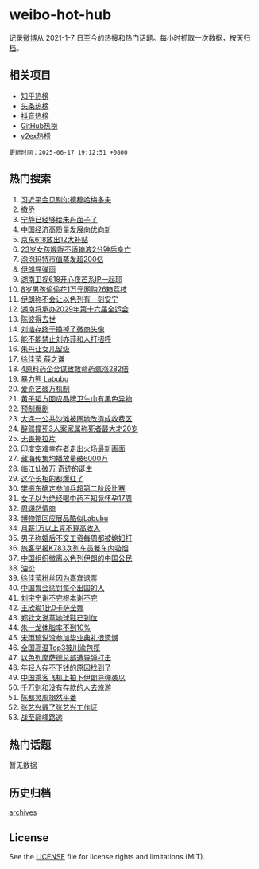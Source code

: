 # weibo-hot-hub

记录[微博](https://www.weibo.com)从 2021-1-7 日至今的热搜和热门话题。每小时抓取一次数据，按天[归档](archives)。

## 相关项目

- [知乎热榜](https://github.com/lonnyzhang423/zhihu-hot-hub)
- [头条热榜](https://github.com/lonnyzhang423/toutiao-hot-hub)
- [抖音热榜](https://github.com/lonnyzhang423/douyin-hot-hub)
- [GitHub热榜](https://github.com/lonnyzhang423/github-hot-hub)
- [v2ex热榜](https://github.com/lonnyzhang423/v2ex-hot-hub)


`更新时间：2025-06-17 19:12:51 +0800`

## 热门搜索

1. [习近平会见别尔德穆哈梅多夫](https://m.weibo.cn/search?containerid=100103type%3D1%26t%3D10%26q%3D%23%E4%B9%A0%E8%BF%91%E5%B9%B3%E4%BC%9A%E8%A7%81%E5%88%AB%E5%B0%94%E5%BE%B7%E7%A9%86%E5%93%88%E6%A2%85%E5%A4%9A%E5%A4%AB%23&stream_entry_id=51&isnewpage=1&extparam=seat%3D1%26pos%3D0%26q%3D%2523%25E4%25B9%25A0%25E8%25BF%2591%25E5%25B9%25B3%25E4%25BC%259A%25E8%25A7%2581%25E5%2588%25AB%25E5%25B0%2594%25E5%25BE%25B7%25E7%25A9%2586%25E5%2593%2588%25E6%25A2%2585%25E5%25A4%259A%25E5%25A4%25AB%2523%26cate%3D10103%26dgr%3D0%26filter_type%3Drealtimehot%26stream_entry_id%3D51%26c_type%3D51%26display_time%3D1750158770%26pre_seqid%3D1750158770379044527806)
1. [撤侨](https://m.weibo.cn/search?containerid=100103type%3D1%26t%3D10%26q%3D%E6%92%A4%E4%BE%A8&stream_entry_id=31&isnewpage=1&extparam=seat%3D1%26band_rank%3D1%26filter_type%3Drealtimehot%26c_type%3D31%26pos%3D0%26q%3D%25E6%2592%25A4%25E4%25BE%25A8%26cate%3D5001%26dgr%3D0%26flag%3D2%26lcate%3D5001%26stream_entry_id%3D31%26realpos%3D1%26display_time%3D1750158770%26pre_seqid%3D1750158770379044527806)
1. [宁静已经够给朱丹面子了](https://m.weibo.cn/search?containerid=100103type%3D1%26t%3D10%26q%3D%23%E5%AE%81%E9%9D%99%E5%B7%B2%E7%BB%8F%E5%A4%9F%E7%BB%99%E6%9C%B1%E4%B8%B9%E9%9D%A2%E5%AD%90%E4%BA%86%23&stream_entry_id=31&isnewpage=1&extparam=seat%3D1%26band_rank%3D2%26filter_type%3Drealtimehot%26c_type%3D31%26pos%3D1%26q%3D%2523%25E5%25AE%2581%25E9%259D%2599%25E5%25B7%25B2%25E7%25BB%258F%25E5%25A4%259F%25E7%25BB%2599%25E6%259C%25B1%25E4%25B8%25B9%25E9%259D%25A2%25E5%25AD%2590%25E4%25BA%2586%2523%26cate%3D5001%26dgr%3D0%26flag%3D1%26lcate%3D5001%26stream_entry_id%3D31%26realpos%3D2%26display_time%3D1750158770%26pre_seqid%3D1750158770379044527806)
1. [中国经济高质量发展向优向新](https://m.weibo.cn/search?containerid=100103type%3D1%26t%3D10%26q%3D%23%E4%B8%AD%E5%9B%BD%E7%BB%8F%E6%B5%8E%E9%AB%98%E8%B4%A8%E9%87%8F%E5%8F%91%E5%B1%95%E5%90%91%E4%BC%98%E5%90%91%E6%96%B0%23&stream_entry_id=31&isnewpage=1&extparam=seat%3D1%26band_rank%3D3%26filter_type%3Drealtimehot%26c_type%3D31%26pos%3D2%26q%3D%2523%25E4%25B8%25AD%25E5%259B%25BD%25E7%25BB%258F%25E6%25B5%258E%25E9%25AB%2598%25E8%25B4%25A8%25E9%2587%258F%25E5%258F%2591%25E5%25B1%2595%25E5%2590%2591%25E4%25BC%2598%25E5%2590%2591%25E6%2596%25B0%2523%26cate%3D5001%26dgr%3D0%26flag%3D0%26lcate%3D5001%26stream_entry_id%3D31%26realpos%3D3%26display_time%3D1750158770%26pre_seqid%3D1750158770379044527806)
1. [京东618放出12大补贴](https://m.weibo.cn/search?containerid=100103type%3D1%26t%3D10%26q%3D%23%E4%BA%AC%E4%B8%9C618%E6%94%BE%E5%87%BA12%E5%A4%A7%E8%A1%A5%E8%B4%B4%23&stream_entry_id=31&isnewpage=1&extparam=seat%3D1%26band_rank%3D4%26is_ad_pos%3D1%26filter_type%3Drealtimehot%26c_type%3D31%26pos%3D3%26q%3D%2523%25E4%25BA%25AC%25E4%25B8%259C618%25E6%2594%25BE%25E5%2587%25BA12%25E5%25A4%25A7%25E8%25A1%25A5%25E8%25B4%25B4%2523%26cate%3D5001%26dgr%3D0%26adid%3D290333%26topic_ad%3D1%26stream_entry_id%3D31%26lcate%3D5001%26display_time%3D1750158770%26pre_seqid%3D1750158770379044527806)
1. [23岁女孩喉咙不适输液2分钟后身亡](https://m.weibo.cn/search?containerid=100103type%3D1%26t%3D10%26q%3D%2323%E5%B2%81%E5%A5%B3%E5%AD%A9%E5%96%89%E5%92%99%E4%B8%8D%E9%80%82%E8%BE%93%E6%B6%B22%E5%88%86%E9%92%9F%E5%90%8E%E8%BA%AB%E4%BA%A1%23&stream_entry_id=31&isnewpage=1&extparam=seat%3D1%26band_rank%3D4%26filter_type%3Drealtimehot%26c_type%3D31%26pos%3D4%26q%3D%252323%25E5%25B2%2581%25E5%25A5%25B3%25E5%25AD%25A9%25E5%2596%2589%25E5%2592%2599%25E4%25B8%258D%25E9%2580%2582%25E8%25BE%2593%25E6%25B6%25B22%25E5%2588%2586%25E9%2592%259F%25E5%2590%258E%25E8%25BA%25AB%25E4%25BA%25A1%2523%26cate%3D5001%26dgr%3D0%26flag%3D1%26lcate%3D5001%26stream_entry_id%3D31%26realpos%3D4%26display_time%3D1750158770%26pre_seqid%3D1750158770379044527806)
1. [泡泡玛特市值蒸发超200亿](https://m.weibo.cn/search?containerid=100103type%3D1%26t%3D10%26q%3D%23%E6%B3%A1%E6%B3%A1%E7%8E%9B%E7%89%B9%E5%B8%82%E5%80%BC%E8%92%B8%E5%8F%91%E8%B6%85200%E4%BA%BF%23&stream_entry_id=31&isnewpage=1&extparam=seat%3D1%26band_rank%3D5%26filter_type%3Drealtimehot%26c_type%3D31%26pos%3D5%26q%3D%2523%25E6%25B3%25A1%25E6%25B3%25A1%25E7%258E%259B%25E7%2589%25B9%25E5%25B8%2582%25E5%2580%25BC%25E8%2592%25B8%25E5%258F%2591%25E8%25B6%2585200%25E4%25BA%25BF%2523%26cate%3D5001%26dgr%3D0%26flag%3D1%26lcate%3D5001%26stream_entry_id%3D31%26realpos%3D5%26display_time%3D1750158770%26pre_seqid%3D1750158770379044527806)
1. [伊朗导弹雨](https://m.weibo.cn/search?containerid=100103type%3D1%26t%3D10%26q%3D%E4%BC%8A%E6%9C%97%E5%AF%BC%E5%BC%B9%E9%9B%A8&stream_entry_id=31&isnewpage=1&extparam=seat%3D1%26band_rank%3D6%26filter_type%3Drealtimehot%26c_type%3D31%26pos%3D6%26q%3D%25E4%25BC%258A%25E6%259C%2597%25E5%25AF%25BC%25E5%25BC%25B9%25E9%259B%25A8%26cate%3D5001%26dgr%3D0%26flag%3D0%26lcate%3D5001%26stream_entry_id%3D31%26realpos%3D6%26display_time%3D1750158770%26pre_seqid%3D1750158770379044527806)
1. [湖南卫视618开心夜芒系IP一起耶](https://m.weibo.cn/search?containerid=100103type%3D1%26t%3D10%26q%3D%23%E6%B9%96%E5%8D%97%E5%8D%AB%E8%A7%86618%E5%BC%80%E5%BF%83%E5%A4%9C%E8%8A%92%E7%B3%BBIP%E4%B8%80%E8%B5%B7%E8%80%B6%23&stream_entry_id=31&isnewpage=1&extparam=seat%3D1%26band_rank%3D7%26is_ad_pos%3D1%26c_type%3D31%26pos%3D7%26q%3D%2523%25E6%25B9%2596%25E5%258D%2597%25E5%258D%25AB%25E8%25A7%2586618%25E5%25BC%2580%25E5%25BF%2583%25E5%25A4%259C%25E8%258A%2592%25E7%25B3%25BBIP%25E4%25B8%2580%25E8%25B5%25B7%25E8%2580%25B6%2523%26cate%3D5001%26dgr%3D0%26adid%3D290150%26filter_type%3Drealtimehot%26stream_entry_id%3D31%26lcate%3D5001%26display_time%3D1750158770%26pre_seqid%3D1750158770379044527806)
1. [8岁男孩偷偷花1万元网购26箱荔枝](https://m.weibo.cn/search?containerid=100103type%3D1%26t%3D10%26q%3D%238%E5%B2%81%E7%94%B7%E5%AD%A9%E5%81%B7%E5%81%B7%E8%8A%B11%E4%B8%87%E5%85%83%E7%BD%91%E8%B4%AD26%E7%AE%B1%E8%8D%94%E6%9E%9D%23&stream_entry_id=31&isnewpage=1&extparam=seat%3D1%26band_rank%3D7%26filter_type%3Drealtimehot%26c_type%3D31%26pos%3D8%26q%3D%25238%25E5%25B2%2581%25E7%2594%25B7%25E5%25AD%25A9%25E5%2581%25B7%25E5%2581%25B7%25E8%258A%25B11%25E4%25B8%2587%25E5%2585%2583%25E7%25BD%2591%25E8%25B4%25AD26%25E7%25AE%25B1%25E8%258D%2594%25E6%259E%259D%2523%26cate%3D5001%26dgr%3D0%26flag%3D1%26lcate%3D5001%26stream_entry_id%3D31%26realpos%3D7%26display_time%3D1750158770%26pre_seqid%3D1750158770379044527806)
1. [伊朗称不会让以色列有一刻安宁](https://m.weibo.cn/search?containerid=100103type%3D1%26t%3D10%26q%3D%23%E4%BC%8A%E6%9C%97%E7%A7%B0%E4%B8%8D%E4%BC%9A%E8%AE%A9%E4%BB%A5%E8%89%B2%E5%88%97%E6%9C%89%E4%B8%80%E5%88%BB%E5%AE%89%E5%AE%81%23&stream_entry_id=31&isnewpage=1&extparam=seat%3D1%26band_rank%3D8%26filter_type%3Drealtimehot%26c_type%3D31%26pos%3D9%26q%3D%2523%25E4%25BC%258A%25E6%259C%2597%25E7%25A7%25B0%25E4%25B8%258D%25E4%25BC%259A%25E8%25AE%25A9%25E4%25BB%25A5%25E8%2589%25B2%25E5%2588%2597%25E6%259C%2589%25E4%25B8%2580%25E5%2588%25BB%25E5%25AE%2589%25E5%25AE%2581%2523%26cate%3D5001%26dgr%3D0%26flag%3D1%26lcate%3D5001%26stream_entry_id%3D31%26realpos%3D8%26display_time%3D1750158770%26pre_seqid%3D1750158770379044527806)
1. [湖南将承办2029年第十六届全运会](https://m.weibo.cn/search?containerid=100103type%3D1%26t%3D10%26q%3D%23%E6%B9%96%E5%8D%97%E5%B0%86%E6%89%BF%E5%8A%9E2029%E5%B9%B4%E7%AC%AC%E5%8D%81%E5%85%AD%E5%B1%8A%E5%85%A8%E8%BF%90%E4%BC%9A%23&stream_entry_id=31&isnewpage=1&extparam=seat%3D1%26band_rank%3D9%26filter_type%3Drealtimehot%26c_type%3D31%26pos%3D10%26q%3D%2523%25E6%25B9%2596%25E5%258D%2597%25E5%25B0%2586%25E6%2589%25BF%25E5%258A%259E2029%25E5%25B9%25B4%25E7%25AC%25AC%25E5%258D%2581%25E5%2585%25AD%25E5%25B1%258A%25E5%2585%25A8%25E8%25BF%2590%25E4%25BC%259A%2523%26cate%3D5001%26dgr%3D0%26flag%3D1%26lcate%3D5001%26stream_entry_id%3D31%26realpos%3D9%26display_time%3D1750158770%26pre_seqid%3D1750158770379044527806)
1. [陈彼得去世](https://m.weibo.cn/search?containerid=100103type%3D1%26t%3D10%26q%3D%23%E9%99%88%E5%BD%BC%E5%BE%97%E5%8E%BB%E4%B8%96%23&stream_entry_id=31&isnewpage=1&extparam=seat%3D1%26band_rank%3D10%26filter_type%3Drealtimehot%26c_type%3D31%26pos%3D11%26q%3D%2523%25E9%2599%2588%25E5%25BD%25BC%25E5%25BE%2597%25E5%258E%25BB%25E4%25B8%2596%2523%26cate%3D5001%26dgr%3D0%26flag%3D16%26lcate%3D5001%26stream_entry_id%3D31%26realpos%3D10%26display_time%3D1750158770%26pre_seqid%3D1750158770379044527806)
1. [刘浩存终于换掉了微商头像](https://m.weibo.cn/search?containerid=100103type%3D1%26t%3D10%26q%3D%E5%88%98%E6%B5%A9%E5%AD%98%E7%BB%88%E4%BA%8E%E6%8D%A2%E6%8E%89%E4%BA%86%E5%BE%AE%E5%95%86%E5%A4%B4%E5%83%8F&stream_entry_id=31&isnewpage=1&extparam=seat%3D1%26band_rank%3D11%26filter_type%3Drealtimehot%26c_type%3D31%26pos%3D12%26q%3D%25E5%2588%2598%25E6%25B5%25A9%25E5%25AD%2598%25E7%25BB%2588%25E4%25BA%258E%25E6%258D%25A2%25E6%258E%2589%25E4%25BA%2586%25E5%25BE%25AE%25E5%2595%2586%25E5%25A4%25B4%25E5%2583%258F%26cate%3D5001%26dgr%3D0%26flag%3D2%26lcate%3D5001%26stream_entry_id%3D31%26realpos%3D11%26display_time%3D1750158770%26pre_seqid%3D1750158770379044527806)
1. [能不能禁止刘亦菲和人打招呼](https://m.weibo.cn/search?containerid=100103type%3D1%26t%3D10%26q%3D%E8%83%BD%E4%B8%8D%E8%83%BD%E7%A6%81%E6%AD%A2%E5%88%98%E4%BA%A6%E8%8F%B2%E5%92%8C%E4%BA%BA%E6%89%93%E6%8B%9B%E5%91%BC&stream_entry_id=31&isnewpage=1&extparam=seat%3D1%26band_rank%3D12%26filter_type%3Drealtimehot%26c_type%3D31%26pos%3D13%26q%3D%25E8%2583%25BD%25E4%25B8%258D%25E8%2583%25BD%25E7%25A6%2581%25E6%25AD%25A2%25E5%2588%2598%25E4%25BA%25A6%25E8%258F%25B2%25E5%2592%258C%25E4%25BA%25BA%25E6%2589%2593%25E6%258B%259B%25E5%2591%25BC%26cate%3D5001%26dgr%3D0%26flag%3D2%26lcate%3D5001%26stream_entry_id%3D31%26realpos%3D12%26display_time%3D1750158770%26pre_seqid%3D1750158770379044527806)
1. [朱丹让女儿留级](https://m.weibo.cn/search?containerid=100103type%3D1%26t%3D10%26q%3D%E6%9C%B1%E4%B8%B9%E8%AE%A9%E5%A5%B3%E5%84%BF%E7%95%99%E7%BA%A7&stream_entry_id=31&isnewpage=1&extparam=seat%3D1%26band_rank%3D13%26filter_type%3Drealtimehot%26c_type%3D31%26pos%3D14%26q%3D%25E6%259C%25B1%25E4%25B8%25B9%25E8%25AE%25A9%25E5%25A5%25B3%25E5%2584%25BF%25E7%2595%2599%25E7%25BA%25A7%26cate%3D5001%26dgr%3D0%26flag%3D0%26lcate%3D5001%26stream_entry_id%3D31%26realpos%3D13%26display_time%3D1750158770%26pre_seqid%3D1750158770379044527806)
1. [徐佳莹 薛之谦](https://m.weibo.cn/search?containerid=100103type%3D1%26t%3D10%26q%3D%E5%BE%90%E4%BD%B3%E8%8E%B9+%E8%96%9B%E4%B9%8B%E8%B0%A6&stream_entry_id=31&isnewpage=1&extparam=seat%3D1%26band_rank%3D14%26filter_type%3Drealtimehot%26c_type%3D31%26pos%3D15%26q%3D%25E5%25BE%2590%25E4%25BD%25B3%25E8%258E%25B9%2520%25E8%2596%259B%25E4%25B9%258B%25E8%25B0%25A6%26cate%3D5001%26dgr%3D0%26flag%3D0%26lcate%3D5001%26stream_entry_id%3D31%26realpos%3D14%26display_time%3D1750158770%26pre_seqid%3D1750158770379044527806)
1. [4原料药企合谋致救命药疯涨282倍](https://m.weibo.cn/search?containerid=100103type%3D1%26t%3D10%26q%3D%234%E5%8E%9F%E6%96%99%E8%8D%AF%E4%BC%81%E5%90%88%E8%B0%8B%E8%87%B4%E6%95%91%E5%91%BD%E8%8D%AF%E7%96%AF%E6%B6%A8282%E5%80%8D%23&stream_entry_id=31&isnewpage=1&extparam=seat%3D1%26band_rank%3D15%26filter_type%3Drealtimehot%26c_type%3D31%26pos%3D16%26q%3D%25234%25E5%258E%259F%25E6%2596%2599%25E8%258D%25AF%25E4%25BC%2581%25E5%2590%2588%25E8%25B0%258B%25E8%2587%25B4%25E6%2595%2591%25E5%2591%25BD%25E8%258D%25AF%25E7%2596%25AF%25E6%25B6%25A8282%25E5%2580%258D%2523%26cate%3D5001%26dgr%3D0%26flag%3D1%26lcate%3D5001%26stream_entry_id%3D31%26realpos%3D15%26display_time%3D1750158770%26pre_seqid%3D1750158770379044527806)
1. [暴力熊 Labubu](https://m.weibo.cn/search?containerid=100103type%3D1%26t%3D10%26q%3D%E6%9A%B4%E5%8A%9B%E7%86%8A+Labubu&stream_entry_id=31&isnewpage=1&extparam=seat%3D1%26band_rank%3D16%26filter_type%3Drealtimehot%26c_type%3D31%26pos%3D17%26q%3D%25E6%259A%25B4%25E5%258A%259B%25E7%2586%258A%2520Labubu%26cate%3D5001%26dgr%3D0%26flag%3D0%26lcate%3D5001%26stream_entry_id%3D31%26realpos%3D16%26display_time%3D1750158770%26pre_seqid%3D1750158770379044527806)
1. [爱奇艺破万机制](https://m.weibo.cn/search?containerid=100103type%3D1%26t%3D10%26q%3D%E7%88%B1%E5%A5%87%E8%89%BA%E7%A0%B4%E4%B8%87%E6%9C%BA%E5%88%B6&stream_entry_id=31&isnewpage=1&extparam=seat%3D1%26band_rank%3D17%26filter_type%3Drealtimehot%26c_type%3D31%26pos%3D18%26q%3D%25E7%2588%25B1%25E5%25A5%2587%25E8%2589%25BA%25E7%25A0%25B4%25E4%25B8%2587%25E6%259C%25BA%25E5%2588%25B6%26cate%3D5001%26dgr%3D0%26flag%3D1%26lcate%3D5001%26stream_entry_id%3D31%26realpos%3D17%26display_time%3D1750158770%26pre_seqid%3D1750158770379044527806)
1. [黄子韬方回应品牌卫生巾有黑色异物](https://m.weibo.cn/search?containerid=100103type%3D1%26t%3D10%26q%3D%23%E9%BB%84%E5%AD%90%E9%9F%AC%E6%96%B9%E5%9B%9E%E5%BA%94%E5%93%81%E7%89%8C%E5%8D%AB%E7%94%9F%E5%B7%BE%E6%9C%89%E9%BB%91%E8%89%B2%E5%BC%82%E7%89%A9%23&stream_entry_id=31&isnewpage=1&extparam=seat%3D1%26band_rank%3D18%26filter_type%3Drealtimehot%26c_type%3D31%26pos%3D19%26q%3D%2523%25E9%25BB%2584%25E5%25AD%2590%25E9%259F%25AC%25E6%2596%25B9%25E5%259B%259E%25E5%25BA%2594%25E5%2593%2581%25E7%2589%258C%25E5%258D%25AB%25E7%2594%259F%25E5%25B7%25BE%25E6%259C%2589%25E9%25BB%2591%25E8%2589%25B2%25E5%25BC%2582%25E7%2589%25A9%2523%26cate%3D5001%26dgr%3D0%26flag%3D1%26lcate%3D5001%26stream_entry_id%3D31%26realpos%3D18%26display_time%3D1750158770%26pre_seqid%3D1750158770379044527806)
1. [预制爆剧](https://m.weibo.cn/search?containerid=100103type%3D1%26t%3D10%26q%3D%E9%A2%84%E5%88%B6%E7%88%86%E5%89%A7&stream_entry_id=31&isnewpage=1&extparam=seat%3D1%26band_rank%3D19%26filter_type%3Drealtimehot%26c_type%3D31%26pos%3D20%26q%3D%25E9%25A2%2584%25E5%2588%25B6%25E7%2588%2586%25E5%2589%25A7%26cate%3D5001%26dgr%3D0%26flag%3D1%26lcate%3D5001%26stream_entry_id%3D31%26realpos%3D19%26display_time%3D1750158770%26pre_seqid%3D1750158770379044527806)
1. [大连一公共沙滩被圈地改造成收费区](https://m.weibo.cn/search?containerid=100103type%3D1%26t%3D10%26q%3D%23%E5%A4%A7%E8%BF%9E%E4%B8%80%E5%85%AC%E5%85%B1%E6%B2%99%E6%BB%A9%E8%A2%AB%E5%9C%88%E5%9C%B0%E6%94%B9%E9%80%A0%E6%88%90%E6%94%B6%E8%B4%B9%E5%8C%BA%23&stream_entry_id=31&isnewpage=1&extparam=seat%3D1%26band_rank%3D20%26filter_type%3Drealtimehot%26c_type%3D31%26pos%3D21%26q%3D%2523%25E5%25A4%25A7%25E8%25BF%259E%25E4%25B8%2580%25E5%2585%25AC%25E5%2585%25B1%25E6%25B2%2599%25E6%25BB%25A9%25E8%25A2%25AB%25E5%259C%2588%25E5%259C%25B0%25E6%2594%25B9%25E9%2580%25A0%25E6%2588%2590%25E6%2594%25B6%25E8%25B4%25B9%25E5%258C%25BA%2523%26cate%3D5001%26dgr%3D0%26flag%3D1%26lcate%3D5001%26stream_entry_id%3D31%26realpos%3D20%26display_time%3D1750158770%26pre_seqid%3D1750158770379044527806)
1. [醉驾撞死3人案家属称死者最大才20岁](https://m.weibo.cn/search?containerid=100103type%3D1%26t%3D10%26q%3D%23%E9%86%89%E9%A9%BE%E6%92%9E%E6%AD%BB3%E4%BA%BA%E6%A1%88%E5%AE%B6%E5%B1%9E%E7%A7%B0%E6%AD%BB%E8%80%85%E6%9C%80%E5%A4%A7%E6%89%8D20%E5%B2%81%23&stream_entry_id=31&isnewpage=1&extparam=seat%3D1%26band_rank%3D21%26filter_type%3Drealtimehot%26c_type%3D31%26pos%3D22%26q%3D%2523%25E9%2586%2589%25E9%25A9%25BE%25E6%2592%259E%25E6%25AD%25BB3%25E4%25BA%25BA%25E6%25A1%2588%25E5%25AE%25B6%25E5%25B1%259E%25E7%25A7%25B0%25E6%25AD%25BB%25E8%2580%2585%25E6%259C%2580%25E5%25A4%25A7%25E6%2589%258D20%25E5%25B2%2581%2523%26cate%3D5001%26dgr%3D0%26flag%3D1%26lcate%3D5001%26stream_entry_id%3D31%26realpos%3D21%26display_time%3D1750158770%26pre_seqid%3D1750158770379044527806)
1. [无畏撕拉片](https://m.weibo.cn/search?containerid=100103type%3D1%26t%3D10%26q%3D%23%E6%97%A0%E7%95%8F%E6%92%95%E6%8B%89%E7%89%87%23&stream_entry_id=31&isnewpage=1&extparam=seat%3D1%26band_rank%3D22%26filter_type%3Drealtimehot%26c_type%3D31%26pos%3D23%26q%3D%2523%25E6%2597%25A0%25E7%2595%258F%25E6%2592%2595%25E6%258B%2589%25E7%2589%2587%2523%26cate%3D5001%26dgr%3D0%26flag%3D1%26lcate%3D5001%26stream_entry_id%3D31%26realpos%3D22%26display_time%3D1750158770%26pre_seqid%3D1750158770379044527806)
1. [印度空难幸存者走出火场最新画面](https://m.weibo.cn/search?containerid=100103type%3D1%26t%3D10%26q%3D%23%E5%8D%B0%E5%BA%A6%E7%A9%BA%E9%9A%BE%E5%B9%B8%E5%AD%98%E8%80%85%E8%B5%B0%E5%87%BA%E7%81%AB%E5%9C%BA%E6%9C%80%E6%96%B0%E7%94%BB%E9%9D%A2%23&stream_entry_id=31&isnewpage=1&extparam=seat%3D1%26band_rank%3D23%26filter_type%3Drealtimehot%26c_type%3D31%26pos%3D24%26q%3D%2523%25E5%258D%25B0%25E5%25BA%25A6%25E7%25A9%25BA%25E9%259A%25BE%25E5%25B9%25B8%25E5%25AD%2598%25E8%2580%2585%25E8%25B5%25B0%25E5%2587%25BA%25E7%2581%25AB%25E5%259C%25BA%25E6%259C%2580%25E6%2596%25B0%25E7%2594%25BB%25E9%259D%25A2%2523%26cate%3D5001%26dgr%3D0%26flag%3D0%26lcate%3D5001%26stream_entry_id%3D31%26realpos%3D23%26display_time%3D1750158770%26pre_seqid%3D1750158770379044527806)
1. [藏海传集均播放量破6000万](https://m.weibo.cn/search?containerid=100103type%3D1%26t%3D10%26q%3D%23%E8%97%8F%E6%B5%B7%E4%BC%A0%E9%9B%86%E5%9D%87%E6%92%AD%E6%94%BE%E9%87%8F%E7%A0%B46000%E4%B8%87%23&stream_entry_id=31&isnewpage=1&extparam=seat%3D1%26band_rank%3D24%26filter_type%3Drealtimehot%26c_type%3D31%26pos%3D25%26q%3D%2523%25E8%2597%258F%25E6%25B5%25B7%25E4%25BC%25A0%25E9%259B%2586%25E5%259D%2587%25E6%2592%25AD%25E6%2594%25BE%25E9%2587%258F%25E7%25A0%25B46000%25E4%25B8%2587%2523%26cate%3D5001%26dgr%3D0%26flag%3D1%26lcate%3D5001%26stream_entry_id%3D31%26realpos%3D24%26display_time%3D1750158770%26pre_seqid%3D1750158770379044527806)
1. [临江仙破万 奇迹的诞生](https://m.weibo.cn/search?containerid=100103type%3D1%26t%3D10%26q%3D%E4%B8%B4%E6%B1%9F%E4%BB%99%E7%A0%B4%E4%B8%87+%E5%A5%87%E8%BF%B9%E7%9A%84%E8%AF%9E%E7%94%9F&stream_entry_id=31&isnewpage=1&extparam=seat%3D1%26band_rank%3D25%26filter_type%3Drealtimehot%26c_type%3D31%26pos%3D26%26q%3D%25E4%25B8%25B4%25E6%25B1%259F%25E4%25BB%2599%25E7%25A0%25B4%25E4%25B8%2587%2520%25E5%25A5%2587%25E8%25BF%25B9%25E7%259A%2584%25E8%25AF%259E%25E7%2594%259F%26cate%3D5001%26dgr%3D0%26flag%3D0%26lcate%3D5001%26stream_entry_id%3D31%26realpos%3D25%26display_time%3D1750158770%26pre_seqid%3D1750158770379044527806)
1. [这个长相的都爆红了](https://m.weibo.cn/search?containerid=100103type%3D1%26t%3D10%26q%3D%E8%BF%99%E4%B8%AA%E9%95%BF%E7%9B%B8%E7%9A%84%E9%83%BD%E7%88%86%E7%BA%A2%E4%BA%86&stream_entry_id=31&isnewpage=1&extparam=seat%3D1%26band_rank%3D26%26filter_type%3Drealtimehot%26c_type%3D31%26pos%3D27%26q%3D%25E8%25BF%2599%25E4%25B8%25AA%25E9%2595%25BF%25E7%259B%25B8%25E7%259A%2584%25E9%2583%25BD%25E7%2588%2586%25E7%25BA%25A2%25E4%25BA%2586%26cate%3D5001%26dgr%3D0%26flag%3D0%26lcate%3D5001%26stream_entry_id%3D31%26realpos%3D26%26display_time%3D1750158770%26pre_seqid%3D1750158770379044527806)
1. [樊振东确定参加乒超第二阶段比赛](https://m.weibo.cn/search?containerid=100103type%3D1%26t%3D10%26q%3D%23%E6%A8%8A%E6%8C%AF%E4%B8%9C%E7%A1%AE%E5%AE%9A%E5%8F%82%E5%8A%A0%E4%B9%92%E8%B6%85%E7%AC%AC%E4%BA%8C%E9%98%B6%E6%AE%B5%E6%AF%94%E8%B5%9B%23&stream_entry_id=31&isnewpage=1&extparam=seat%3D1%26band_rank%3D27%26filter_type%3Drealtimehot%26c_type%3D31%26pos%3D28%26q%3D%2523%25E6%25A8%258A%25E6%258C%25AF%25E4%25B8%259C%25E7%25A1%25AE%25E5%25AE%259A%25E5%258F%2582%25E5%258A%25A0%25E4%25B9%2592%25E8%25B6%2585%25E7%25AC%25AC%25E4%25BA%258C%25E9%2598%25B6%25E6%25AE%25B5%25E6%25AF%2594%25E8%25B5%259B%2523%26cate%3D5001%26dgr%3D0%26flag%3D1%26lcate%3D5001%26stream_entry_id%3D31%26realpos%3D27%26display_time%3D1750158770%26pre_seqid%3D1750158770379044527806)
1. [女子以为绝经喝中药不知竟怀孕17周](https://m.weibo.cn/search?containerid=100103type%3D1%26t%3D10%26q%3D%23%E5%A5%B3%E5%AD%90%E4%BB%A5%E4%B8%BA%E7%BB%9D%E7%BB%8F%E5%96%9D%E4%B8%AD%E8%8D%AF%E4%B8%8D%E7%9F%A5%E7%AB%9F%E6%80%80%E5%AD%9517%E5%91%A8%23&stream_entry_id=31&isnewpage=1&extparam=seat%3D1%26band_rank%3D28%26filter_type%3Drealtimehot%26c_type%3D31%26pos%3D29%26q%3D%2523%25E5%25A5%25B3%25E5%25AD%2590%25E4%25BB%25A5%25E4%25B8%25BA%25E7%25BB%259D%25E7%25BB%258F%25E5%2596%259D%25E4%25B8%25AD%25E8%258D%25AF%25E4%25B8%258D%25E7%259F%25A5%25E7%25AB%259F%25E6%2580%2580%25E5%25AD%259517%25E5%2591%25A8%2523%26cate%3D5001%26dgr%3D0%26flag%3D0%26lcate%3D5001%26stream_entry_id%3D31%26realpos%3D28%26display_time%3D1750158770%26pre_seqid%3D1750158770379044527806)
1. [周翊然情商](https://m.weibo.cn/search?containerid=100103type%3D1%26t%3D10%26q%3D%23%E5%91%A8%E7%BF%8A%E7%84%B6%E6%83%85%E5%95%86%23&stream_entry_id=31&isnewpage=1&extparam=seat%3D1%26band_rank%3D29%26filter_type%3Drealtimehot%26c_type%3D31%26pos%3D30%26q%3D%2523%25E5%2591%25A8%25E7%25BF%258A%25E7%2584%25B6%25E6%2583%2585%25E5%2595%2586%2523%26cate%3D5001%26dgr%3D0%26flag%3D0%26lcate%3D5001%26stream_entry_id%3D31%26realpos%3D29%26display_time%3D1750158770%26pre_seqid%3D1750158770379044527806)
1. [博物馆回应展品酷似Labubu](https://m.weibo.cn/search?containerid=100103type%3D1%26t%3D10%26q%3D%23%E5%8D%9A%E7%89%A9%E9%A6%86%E5%9B%9E%E5%BA%94%E5%B1%95%E5%93%81%E9%85%B7%E4%BC%BCLabubu%23&stream_entry_id=31&isnewpage=1&extparam=seat%3D1%26band_rank%3D30%26filter_type%3Drealtimehot%26c_type%3D31%26pos%3D31%26q%3D%2523%25E5%258D%259A%25E7%2589%25A9%25E9%25A6%2586%25E5%259B%259E%25E5%25BA%2594%25E5%25B1%2595%25E5%2593%2581%25E9%2585%25B7%25E4%25BC%25BCLabubu%2523%26cate%3D5001%26dgr%3D0%26flag%3D1%26lcate%3D5001%26stream_entry_id%3D31%26realpos%3D30%26display_time%3D1750158770%26pre_seqid%3D1750158770379044527806)
1. [月薪1万以上算不算高收入](https://m.weibo.cn/search?containerid=100103type%3D1%26t%3D10%26q%3D%E6%9C%88%E8%96%AA1%E4%B8%87%E4%BB%A5%E4%B8%8A%E7%AE%97%E4%B8%8D%E7%AE%97%E9%AB%98%E6%94%B6%E5%85%A5&stream_entry_id=31&isnewpage=1&extparam=seat%3D1%26band_rank%3D31%26filter_type%3Drealtimehot%26c_type%3D31%26pos%3D32%26q%3D%25E6%259C%2588%25E8%2596%25AA1%25E4%25B8%2587%25E4%25BB%25A5%25E4%25B8%258A%25E7%25AE%2597%25E4%25B8%258D%25E7%25AE%2597%25E9%25AB%2598%25E6%2594%25B6%25E5%2585%25A5%26cate%3D5001%26dgr%3D0%26flag%3D1%26lcate%3D5001%26stream_entry_id%3D31%26realpos%3D31%26display_time%3D1750158770%26pre_seqid%3D1750158770379044527806)
1. [男子称婚后不交工资每周都被媳妇打](https://m.weibo.cn/search?containerid=100103type%3D1%26t%3D10%26q%3D%23%E7%94%B7%E5%AD%90%E7%A7%B0%E5%A9%9A%E5%90%8E%E4%B8%8D%E4%BA%A4%E5%B7%A5%E8%B5%84%E6%AF%8F%E5%91%A8%E9%83%BD%E8%A2%AB%E5%AA%B3%E5%A6%87%E6%89%93%23&stream_entry_id=31&isnewpage=1&extparam=seat%3D1%26band_rank%3D32%26filter_type%3Drealtimehot%26c_type%3D31%26pos%3D33%26q%3D%2523%25E7%2594%25B7%25E5%25AD%2590%25E7%25A7%25B0%25E5%25A9%259A%25E5%2590%258E%25E4%25B8%258D%25E4%25BA%25A4%25E5%25B7%25A5%25E8%25B5%2584%25E6%25AF%258F%25E5%2591%25A8%25E9%2583%25BD%25E8%25A2%25AB%25E5%25AA%25B3%25E5%25A6%2587%25E6%2589%2593%2523%26cate%3D5001%26dgr%3D0%26flag%3D0%26lcate%3D5001%26stream_entry_id%3D31%26realpos%3D32%26display_time%3D1750158770%26pre_seqid%3D1750158770379044527806)
1. [旅客举报K783次列车员餐车内吸烟](https://m.weibo.cn/search?containerid=100103type%3D1%26t%3D10%26q%3D%23%E6%97%85%E5%AE%A2%E4%B8%BE%E6%8A%A5K783%E6%AC%A1%E5%88%97%E8%BD%A6%E5%91%98%E9%A4%90%E8%BD%A6%E5%86%85%E5%90%B8%E7%83%9F%23&stream_entry_id=31&isnewpage=1&extparam=seat%3D1%26band_rank%3D33%26filter_type%3Drealtimehot%26c_type%3D31%26pos%3D34%26q%3D%2523%25E6%2597%2585%25E5%25AE%25A2%25E4%25B8%25BE%25E6%258A%25A5K783%25E6%25AC%25A1%25E5%2588%2597%25E8%25BD%25A6%25E5%2591%2598%25E9%25A4%2590%25E8%25BD%25A6%25E5%2586%2585%25E5%2590%25B8%25E7%2583%259F%2523%26cate%3D5001%26dgr%3D0%26flag%3D1%26lcate%3D5001%26stream_entry_id%3D31%26realpos%3D33%26display_time%3D1750158770%26pre_seqid%3D1750158770379044527806)
1. [中国组织撤离以色列伊朗的中国公民](https://m.weibo.cn/search?containerid=100103type%3D1%26t%3D10%26q%3D%23%E4%B8%AD%E5%9B%BD%E7%BB%84%E7%BB%87%E6%92%A4%E7%A6%BB%E4%BB%A5%E8%89%B2%E5%88%97%E4%BC%8A%E6%9C%97%E7%9A%84%E4%B8%AD%E5%9B%BD%E5%85%AC%E6%B0%91%23&stream_entry_id=31&isnewpage=1&extparam=seat%3D1%26band_rank%3D34%26filter_type%3Drealtimehot%26c_type%3D31%26pos%3D35%26q%3D%2523%25E4%25B8%25AD%25E5%259B%25BD%25E7%25BB%2584%25E7%25BB%2587%25E6%2592%25A4%25E7%25A6%25BB%25E4%25BB%25A5%25E8%2589%25B2%25E5%2588%2597%25E4%25BC%258A%25E6%259C%2597%25E7%259A%2584%25E4%25B8%25AD%25E5%259B%25BD%25E5%2585%25AC%25E6%25B0%2591%2523%26cate%3D5001%26dgr%3D0%26flag%3D0%26lcate%3D5001%26stream_entry_id%3D31%26realpos%3D34%26display_time%3D1750158770%26pre_seqid%3D1750158770379044527806)
1. [油价](https://m.weibo.cn/search?containerid=100103type%3D1%26t%3D10%26q%3D%E6%B2%B9%E4%BB%B7&stream_entry_id=31&isnewpage=1&extparam=seat%3D1%26band_rank%3D35%26filter_type%3Drealtimehot%26c_type%3D31%26pos%3D36%26q%3D%25E6%25B2%25B9%25E4%25BB%25B7%26cate%3D5001%26dgr%3D0%26flag%3D0%26lcate%3D5001%26stream_entry_id%3D31%26realpos%3D35%26display_time%3D1750158770%26pre_seqid%3D1750158770379044527806)
1. [徐佳莹粉丝因为嘉宾退票](https://m.weibo.cn/search?containerid=100103type%3D1%26t%3D10%26q%3D%E5%BE%90%E4%BD%B3%E8%8E%B9%E7%B2%89%E4%B8%9D%E5%9B%A0%E4%B8%BA%E5%98%89%E5%AE%BE%E9%80%80%E7%A5%A8&stream_entry_id=31&isnewpage=1&extparam=seat%3D1%26band_rank%3D36%26filter_type%3Drealtimehot%26c_type%3D31%26pos%3D37%26q%3D%25E5%25BE%2590%25E4%25BD%25B3%25E8%258E%25B9%25E7%25B2%2589%25E4%25B8%259D%25E5%259B%25A0%25E4%25B8%25BA%25E5%2598%2589%25E5%25AE%25BE%25E9%2580%2580%25E7%25A5%25A8%26cate%3D5001%26dgr%3D0%26flag%3D0%26lcate%3D5001%26stream_entry_id%3D31%26realpos%3D36%26display_time%3D1750158770%26pre_seqid%3D1750158770379044527806)
1. [中国胃会惩罚每个出国的人](https://m.weibo.cn/search?containerid=100103type%3D1%26t%3D10%26q%3D%E4%B8%AD%E5%9B%BD%E8%83%83%E4%BC%9A%E6%83%A9%E7%BD%9A%E6%AF%8F%E4%B8%AA%E5%87%BA%E5%9B%BD%E7%9A%84%E4%BA%BA&stream_entry_id=31&isnewpage=1&extparam=seat%3D1%26band_rank%3D37%26filter_type%3Drealtimehot%26c_type%3D31%26pos%3D38%26q%3D%25E4%25B8%25AD%25E5%259B%25BD%25E8%2583%2583%25E4%25BC%259A%25E6%2583%25A9%25E7%25BD%259A%25E6%25AF%258F%25E4%25B8%25AA%25E5%2587%25BA%25E5%259B%25BD%25E7%259A%2584%25E4%25BA%25BA%26cate%3D5001%26dgr%3D0%26flag%3D1%26lcate%3D5001%26stream_entry_id%3D31%26realpos%3D37%26display_time%3D1750158770%26pre_seqid%3D1750158770379044527806)
1. [刘宇宁谢不完根本谢不完](https://m.weibo.cn/search?containerid=100103type%3D1%26t%3D10%26q%3D%E5%88%98%E5%AE%87%E5%AE%81%E8%B0%A2%E4%B8%8D%E5%AE%8C%E6%A0%B9%E6%9C%AC%E8%B0%A2%E4%B8%8D%E5%AE%8C&stream_entry_id=31&isnewpage=1&extparam=seat%3D1%26band_rank%3D38%26filter_type%3Drealtimehot%26c_type%3D31%26pos%3D39%26q%3D%25E5%2588%2598%25E5%25AE%2587%25E5%25AE%2581%25E8%25B0%25A2%25E4%25B8%258D%25E5%25AE%258C%25E6%25A0%25B9%25E6%259C%25AC%25E8%25B0%25A2%25E4%25B8%258D%25E5%25AE%258C%26cate%3D5001%26dgr%3D0%26flag%3D1%26lcate%3D5001%26stream_entry_id%3D31%26realpos%3D38%26display_time%3D1750158770%26pre_seqid%3D1750158770379044527806)
1. [王欣瑜1比0卡萨金娜](https://m.weibo.cn/search?containerid=100103type%3D1%26t%3D10%26q%3D%23%E7%8E%8B%E6%AC%A3%E7%91%9C1%E6%AF%940%E5%8D%A1%E8%90%A8%E9%87%91%E5%A8%9C%23&stream_entry_id=31&isnewpage=1&extparam=seat%3D1%26band_rank%3D39%26filter_type%3Drealtimehot%26c_type%3D31%26pos%3D40%26q%3D%2523%25E7%258E%258B%25E6%25AC%25A3%25E7%2591%259C1%25E6%25AF%25940%25E5%258D%25A1%25E8%2590%25A8%25E9%2587%2591%25E5%25A8%259C%2523%26cate%3D5001%26dgr%3D0%26flag%3D1%26lcate%3D5001%26stream_entry_id%3D31%26realpos%3D39%26display_time%3D1750158770%26pre_seqid%3D1750158770379044527806)
1. [郑钦文说草地球鞋已到位](https://m.weibo.cn/search?containerid=100103type%3D1%26t%3D10%26q%3D%23%E9%83%91%E9%92%A6%E6%96%87%E8%AF%B4%E8%8D%89%E5%9C%B0%E7%90%83%E9%9E%8B%E5%B7%B2%E5%88%B0%E4%BD%8D%23&stream_entry_id=31&isnewpage=1&extparam=seat%3D1%26band_rank%3D40%26filter_type%3Drealtimehot%26c_type%3D31%26pos%3D41%26q%3D%2523%25E9%2583%2591%25E9%2592%25A6%25E6%2596%2587%25E8%25AF%25B4%25E8%258D%2589%25E5%259C%25B0%25E7%2590%2583%25E9%259E%258B%25E5%25B7%25B2%25E5%2588%25B0%25E4%25BD%258D%2523%26cate%3D5001%26dgr%3D0%26flag%3D1%26lcate%3D5001%26stream_entry_id%3D31%26realpos%3D40%26display_time%3D1750158770%26pre_seqid%3D1750158770379044527806)
1. [朱一龙体脂率不到10%](https://m.weibo.cn/search?containerid=100103type%3D1%26t%3D10%26q%3D%E6%9C%B1%E4%B8%80%E9%BE%99%E4%BD%93%E8%84%82%E7%8E%87%E4%B8%8D%E5%88%B010%25&stream_entry_id=31&isnewpage=1&extparam=seat%3D1%26band_rank%3D41%26filter_type%3Drealtimehot%26c_type%3D31%26pos%3D42%26q%3D%25E6%259C%25B1%25E4%25B8%2580%25E9%25BE%2599%25E4%25BD%2593%25E8%2584%2582%25E7%258E%2587%25E4%25B8%258D%25E5%2588%25B010%2525%26cate%3D5001%26dgr%3D0%26flag%3D0%26lcate%3D5001%26stream_entry_id%3D31%26realpos%3D41%26display_time%3D1750158770%26pre_seqid%3D1750158770379044527806)
1. [宋雨琦说没参加毕业典礼很遗憾](https://m.weibo.cn/search?containerid=100103type%3D1%26t%3D10%26q%3D%E5%AE%8B%E9%9B%A8%E7%90%A6%E8%AF%B4%E6%B2%A1%E5%8F%82%E5%8A%A0%E6%AF%95%E4%B8%9A%E5%85%B8%E7%A4%BC%E5%BE%88%E9%81%97%E6%86%BE&stream_entry_id=31&isnewpage=1&extparam=seat%3D1%26band_rank%3D42%26filter_type%3Drealtimehot%26c_type%3D31%26pos%3D43%26q%3D%25E5%25AE%258B%25E9%259B%25A8%25E7%2590%25A6%25E8%25AF%25B4%25E6%25B2%25A1%25E5%258F%2582%25E5%258A%25A0%25E6%25AF%2595%25E4%25B8%259A%25E5%2585%25B8%25E7%25A4%25BC%25E5%25BE%2588%25E9%2581%2597%25E6%2586%25BE%26cate%3D5001%26dgr%3D0%26flag%3D1%26lcate%3D5001%26stream_entry_id%3D31%26realpos%3D42%26display_time%3D1750158770%26pre_seqid%3D1750158770379044527806)
1. [全国高温Top3被川渝包揽](https://m.weibo.cn/search?containerid=100103type%3D1%26t%3D10%26q%3D%23%E5%85%A8%E5%9B%BD%E9%AB%98%E6%B8%A9Top3%E8%A2%AB%E5%B7%9D%E6%B8%9D%E5%8C%85%E6%8F%BD%23&stream_entry_id=31&isnewpage=1&extparam=seat%3D1%26band_rank%3D43%26filter_type%3Drealtimehot%26c_type%3D31%26pos%3D44%26q%3D%2523%25E5%2585%25A8%25E5%259B%25BD%25E9%25AB%2598%25E6%25B8%25A9Top3%25E8%25A2%25AB%25E5%25B7%259D%25E6%25B8%259D%25E5%258C%2585%25E6%258F%25BD%2523%26cate%3D5001%26dgr%3D0%26flag%3D0%26lcate%3D5001%26stream_entry_id%3D31%26realpos%3D43%26display_time%3D1750158770%26pre_seqid%3D1750158770379044527806)
1. [以色列摩萨德总部遭导弹打击](https://m.weibo.cn/search?containerid=100103type%3D1%26t%3D10%26q%3D%23%E4%BB%A5%E8%89%B2%E5%88%97%E6%91%A9%E8%90%A8%E5%BE%B7%E6%80%BB%E9%83%A8%E9%81%AD%E5%AF%BC%E5%BC%B9%E6%89%93%E5%87%BB%23&stream_entry_id=31&isnewpage=1&extparam=seat%3D1%26band_rank%3D44%26filter_type%3Drealtimehot%26c_type%3D31%26pos%3D45%26q%3D%2523%25E4%25BB%25A5%25E8%2589%25B2%25E5%2588%2597%25E6%2591%25A9%25E8%2590%25A8%25E5%25BE%25B7%25E6%2580%25BB%25E9%2583%25A8%25E9%2581%25AD%25E5%25AF%25BC%25E5%25BC%25B9%25E6%2589%2593%25E5%2587%25BB%2523%26cate%3D5001%26dgr%3D0%26flag%3D1%26lcate%3D5001%26stream_entry_id%3D31%26realpos%3D44%26display_time%3D1750158770%26pre_seqid%3D1750158770379044527806)
1. [年轻人存不下钱的原因找到了](https://m.weibo.cn/search?containerid=100103type%3D1%26t%3D10%26q%3D%E5%B9%B4%E8%BD%BB%E4%BA%BA%E5%AD%98%E4%B8%8D%E4%B8%8B%E9%92%B1%E7%9A%84%E5%8E%9F%E5%9B%A0%E6%89%BE%E5%88%B0%E4%BA%86&stream_entry_id=31&isnewpage=1&extparam=seat%3D1%26band_rank%3D45%26filter_type%3Drealtimehot%26c_type%3D31%26pos%3D46%26q%3D%25E5%25B9%25B4%25E8%25BD%25BB%25E4%25BA%25BA%25E5%25AD%2598%25E4%25B8%258D%25E4%25B8%258B%25E9%2592%25B1%25E7%259A%2584%25E5%258E%259F%25E5%259B%25A0%25E6%2589%25BE%25E5%2588%25B0%25E4%25BA%2586%26cate%3D5001%26dgr%3D0%26flag%3D1%26lcate%3D5001%26stream_entry_id%3D31%26realpos%3D45%26display_time%3D1750158770%26pre_seqid%3D1750158770379044527806)
1. [中国乘客飞机上拍下伊朗导弹袭以](https://m.weibo.cn/search?containerid=100103type%3D1%26t%3D10%26q%3D%23%E4%B8%AD%E5%9B%BD%E4%B9%98%E5%AE%A2%E9%A3%9E%E6%9C%BA%E4%B8%8A%E6%8B%8D%E4%B8%8B%E4%BC%8A%E6%9C%97%E5%AF%BC%E5%BC%B9%E8%A2%AD%E4%BB%A5%23&stream_entry_id=31&isnewpage=1&extparam=seat%3D1%26band_rank%3D46%26filter_type%3Drealtimehot%26c_type%3D31%26pos%3D47%26q%3D%2523%25E4%25B8%25AD%25E5%259B%25BD%25E4%25B9%2598%25E5%25AE%25A2%25E9%25A3%259E%25E6%259C%25BA%25E4%25B8%258A%25E6%258B%258D%25E4%25B8%258B%25E4%25BC%258A%25E6%259C%2597%25E5%25AF%25BC%25E5%25BC%25B9%25E8%25A2%25AD%25E4%25BB%25A5%2523%26cate%3D5001%26dgr%3D0%26flag%3D0%26lcate%3D5001%26stream_entry_id%3D31%26realpos%3D46%26display_time%3D1750158770%26pre_seqid%3D1750158770379044527806)
1. [千万别和没有存款的人去旅游](https://m.weibo.cn/search?containerid=100103type%3D1%26t%3D10%26q%3D%E5%8D%83%E4%B8%87%E5%88%AB%E5%92%8C%E6%B2%A1%E6%9C%89%E5%AD%98%E6%AC%BE%E7%9A%84%E4%BA%BA%E5%8E%BB%E6%97%85%E6%B8%B8&stream_entry_id=31&isnewpage=1&extparam=seat%3D1%26band_rank%3D47%26filter_type%3Drealtimehot%26c_type%3D31%26pos%3D48%26q%3D%25E5%258D%2583%25E4%25B8%2587%25E5%2588%25AB%25E5%2592%258C%25E6%25B2%25A1%25E6%259C%2589%25E5%25AD%2598%25E6%25AC%25BE%25E7%259A%2584%25E4%25BA%25BA%25E5%258E%25BB%25E6%2597%2585%25E6%25B8%25B8%26cate%3D5001%26dgr%3D0%26flag%3D1%26lcate%3D5001%26stream_entry_id%3D31%26realpos%3D47%26display_time%3D1750158770%26pre_seqid%3D1750158770379044527806)
1. [陈都灵周翊然平番](https://m.weibo.cn/search?containerid=100103type%3D1%26t%3D10%26q%3D%E9%99%88%E9%83%BD%E7%81%B5%E5%91%A8%E7%BF%8A%E7%84%B6%E5%B9%B3%E7%95%AA&stream_entry_id=31&isnewpage=1&extparam=seat%3D1%26band_rank%3D48%26filter_type%3Drealtimehot%26c_type%3D31%26pos%3D49%26q%3D%25E9%2599%2588%25E9%2583%25BD%25E7%2581%25B5%25E5%2591%25A8%25E7%25BF%258A%25E7%2584%25B6%25E5%25B9%25B3%25E7%2595%25AA%26cate%3D5001%26dgr%3D0%26flag%3D1%26lcate%3D5001%26stream_entry_id%3D31%26realpos%3D48%26display_time%3D1750158770%26pre_seqid%3D1750158770379044527806)
1. [张艺兴戴了张艺兴工作证](https://m.weibo.cn/search?containerid=100103type%3D1%26t%3D10%26q%3D%23%E5%BC%A0%E8%89%BA%E5%85%B4%E6%88%B4%E4%BA%86%E5%BC%A0%E8%89%BA%E5%85%B4%E5%B7%A5%E4%BD%9C%E8%AF%81%23&stream_entry_id=31&isnewpage=1&extparam=seat%3D1%26band_rank%3D49%26filter_type%3Drealtimehot%26c_type%3D31%26pos%3D50%26q%3D%2523%25E5%25BC%25A0%25E8%2589%25BA%25E5%2585%25B4%25E6%2588%25B4%25E4%25BA%2586%25E5%25BC%25A0%25E8%2589%25BA%25E5%2585%25B4%25E5%25B7%25A5%25E4%25BD%259C%25E8%25AF%2581%2523%26cate%3D5001%26dgr%3D0%26flag%3D1%26lcate%3D5001%26stream_entry_id%3D31%26realpos%3D49%26display_time%3D1750158770%26pre_seqid%3D1750158770379044527806)
1. [战至巅峰路透](https://m.weibo.cn/search?containerid=100103type%3D1%26t%3D10%26q%3D%E6%88%98%E8%87%B3%E5%B7%85%E5%B3%B0%E8%B7%AF%E9%80%8F&stream_entry_id=31&isnewpage=1&extparam=seat%3D1%26band_rank%3D50%26filter_type%3Drealtimehot%26c_type%3D31%26pos%3D51%26q%3D%25E6%2588%2598%25E8%2587%25B3%25E5%25B7%2585%25E5%25B3%25B0%25E8%25B7%25AF%25E9%2580%258F%26cate%3D5001%26dgr%3D0%26flag%3D1%26lcate%3D5001%26stream_entry_id%3D31%26realpos%3D50%26display_time%3D1750158770%26pre_seqid%3D1750158770379044527806)

## 热门话题

暂无数据

## 历史归档

[archives](archives)

## License

See the [LICENSE](LICENSE) file for license rights and limitations (MIT).
